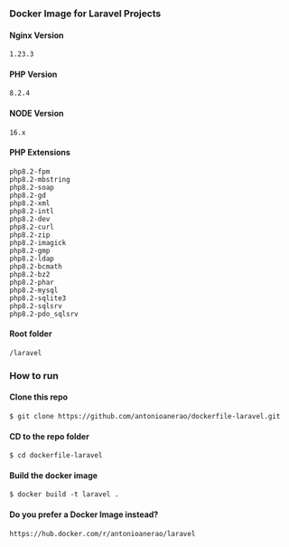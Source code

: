 ### Docker Image for Laravel Projects

#### Nginx Version
    1.23.3

#### PHP Version
    8.2.4

#### NODE Version
    16.x

#### PHP Extensions
    php8.2-fpm
    php8.2-mbstring
    php8.2-soap
    php8.2-gd
    php8.2-xml
    php8.2-intl
    php8.2-dev
    php8.2-curl
    php8.2-zip
    php8.2-imagick
    php8.2-gmp
    php8.2-ldap
    php8.2-bcmath
    php8.2-bz2
    php8.2-phar
    php8.2-mysql
    php8.2-sqlite3
    php8.2-sqlsrv
    php8.2-pdo_sqlsrv

#### Root folder
    /laravel

### How to run

#### Clone this repo
    $ git clone https://github.com/antonioanerao/dockerfile-laravel.git

#### CD to the repo folder
    $ cd dockerfile-laravel

#### Build the docker image
    $ docker build -t laravel .

#### Do you prefer a Docker Image instead?
    https://hub.docker.com/r/antonioanerao/laravel
